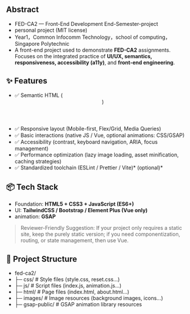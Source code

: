 ## Abstract
- FED-CA2 — Front-End Development End-Semester-project
- personal project  (MIT license)
- Year1，Common Infocomm Technology，school of computing，Singapore Polytechnic
- A front-end project used to demonstrate **FED-CA2** assignments. Focuses on the integrated practice of **UI/UX, semantics, responsiveness, accessibility (a11y)**, and **front-end engineering**.

## ✨ Features
- ✅ Semantic HTML (<header> <main> <nav> <section> <footer>)
- ✅ Responsive layout (Mobile-first, Flex/Grid, Media Queries)
- ✅ Basic interactions (native JS / Vue, optional animations: CSS/GSAP)
- ✅ Accessibility (contrast, keyboard navigation, ARIA, focus management)
- ✅ Performance optimization (lazy image loading, asset minification, caching strategies)
- ✅ Standardized toolchain (ESLint / Prettier / Vite)* (optional)*

## 📦 Tech Stack
- Foundation: **HTML5 + CSS3 + JavaScript (ES6+)**
- UI: **TailwindCSS / Bootstrap / Element Plus (Vue only)**
- animation: **GSAP**

> Reviewer-Friendly Suggestion: If your project only requires a static site, keep the purely static version; if you need componentization, routing, or state management, then use Vue.

## 📂 Project Structure
- fed-ca2/
- ├─ css/ # Style files (style.css, reset.css...)
- ├─ js/ # Script files (index.js, animation.js...)
- ├─ html/ # Page files (index.html, about.html...)
- ├─ images/ # Image resources (background images, icons...)
- ├─ gsap-public/ # GSAP animation library resources
